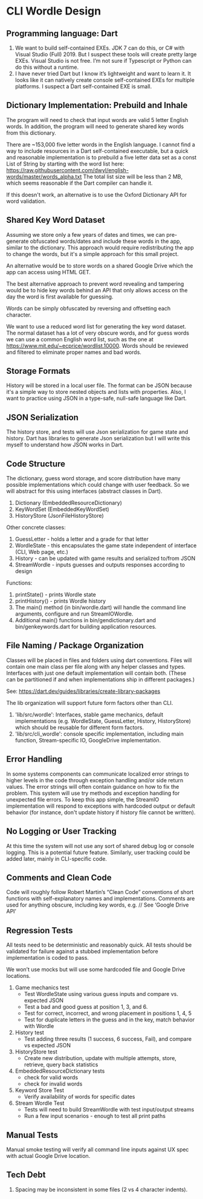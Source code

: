 # CLI Wordle Design

## Programming language: Dart

1. We want to build self-contained EXEs.  JDK 7 can do this, or C# with 
Visual Studio (Full) 2019.  But I suspect these tools will create pretty 
large EXEs.  Visual Studio is not free.  I’m not sure if Typescript or 
Python can do this without a runtime.
2. I have never tried Dart but I know it’s lightweight and want to learn 
it.  It looks like it can natively create console self-contained EXEs for 
multiple platforms.  I suspect a Dart self-contained EXE is small.

## Dictionary Implementation: Prebuild and Inhale

The program will need to check that input words are valid 5 letter English words.
In addition, the program will need to generate shared key words from this
dictionary.

There are ~153,000 five letter words in the English language.  I cannot find
a way to include resources in a Dart self-contained executable, but a quick and 
reasonable implementation is to prebuild a five letter data set as 
a const List of String by starting with the word list here: 
https://raw.githubusercontent.com/dwyl/english-words/master/words_alpha.txt
The total list size will be less than 2 MB, which seems reasonable if the Dart
compiler can handle it.

If this doesn't work, an alternative is to use the Oxford Dictionary API for 
word validation.

## Shared Key Word Dataset

Assuming we store only a few years of dates and times, we can pre-generate
obfuscated words/dates and include these words in the app, similar to the 
dictionary. This approach would require redistributing the app to change the 
words, but it's a simple approach for this small project.

An alternative would be to store words on a shared Google Drive which the app
can access using HTML GET.

The best alternative approach to prevent word revealing and tampering would be to hide
key words behind an API that only allows access on the day the word is first
available for guessing.

Words can be simply obfuscated by reversing and offsetting each character. 

We want to use a reduced word list for generating the key word dataset.  The
normal dataset has a lot of very obscure words, and for guess words we can use a common
English word list, such as the one at https://www.mit.edu/~ecprice/wordlist.10000.
Words should be reviewed and filtered to eliminate proper names and bad words.


## Storage Formats

History will be stored in a local user file.  The format can be JSON because
it's a simple way to store nested objects and lists with properties.  Also,
I want to practice using JSON in a type-safe, null-safe language like Dart.

## JSON Serialization

The history store, and tests will use Json serialization for game state and history.
Dart has libraries to generate Json serialization but I will write this myself
to understand how JSON works in Dart. 

## Code Structure

The dictionary, guess word storage, and score distribution have many 
possible implementations which could change with user feedback.  So we will 
abstract for this using interfaces (abstract classes in Dart).  
1. Dictionary (EmbeddedResourceDictionary)
2. KeyWordSet (EmbeddedKeyWordSet)
3. HistoryStore (JsonFileHistoryStore)

Other concrete classes:
1. GuessLetter - holds a letter and a grade for that letter
2. WordleState - this encapsulates the game state independent of interface 
   (CLI, Web page, etc.)
3. History - can be updated with game results and serialized to/from JSON
4. StreamWordle - inputs guesses and outputs responses according to design

Functions:
1. printState() - prints Wordle state
2. printHistory() - prints Wordle history
3. The main() method (in bin/wordle.dart) will handle the command 
line arguments, configure and run StreamIOWordle.
4. Additional main() functions in bin/gendictionary.dart and bin/genkeywords.dart
   for building application resources.

## File Naming / Package Organization

Classes will be placed in files and folders using dart conventions.
Files will contain one main class per file along with any helper classes and types.
Interfaces with just one default implementation will contain both. (These
can be partitioned if and when implementations ship in different packages.)

See: https://dart.dev/guides/libraries/create-library-packages

The lib organization will support future form factors other than CLI.
1. 'lib/src/wordle': Interfaces, stable game mechanics, default implementations 
   (e.g. WordleState, GuessLetter, History, HistoryStore) which should be reusable 
   for different form factors.
2. 'lib/src/cli_wordle': console specific implementation, including main function, 
   Stream-specific IO, GoogleDrive implementation.

## Error Handling ## 

In some systems components can communicate localized error strings to higher 
levels in the code through exception handling and/or side return values. The 
error strings will often contain guidance on how to fix the problem.  This 
system will use try methods and exception handling for unexpected file errors.
To keep this app simple, the StreamIO implementation will respond to 
exceptions with hardcoded output or default behavior (for instance, don't update
history if history file cannot be written).

## No Logging or User Tracking ##

At this time the system will not use any sort of shared debug log or console 
logging.  This is a potential future feature. Similarly, user tracking could 
be added later, mainly in CLI-specific code.

## Comments and Clean Code ##

Code will roughly follow Robert Martin’s “Clean Code” conventions of short 
functions with self-explanatory names and implementations. Comments are used 
for anything obscure, including key words, e.g. // See ‘Google Drive API’

## Regression Tests ##

All tests need to be deterministic and reasonably quick.  All tests should be 
validated for failure against a stubbed implementation before implementation 
is coded to pass.

We won’t use mocks but will use some hardcoded file and Google Drive locations.
1. Game mechanics test
    * Test WordleState using various guess inputs and compare vs. expected JSON
    * Test a bad and good guess at position 1, 3, and 6.
    * Test for correct, incorrect, and wrong placement in positions 1, 4, 5
    * Test for duplicate letters in the guess and in the key, match behavior with 
        Wordle
2. History test
    * Test adding three results (1 success, 6 success, Fail), and compare
      vs expected JSON
3. HistoryStore test
    * Create new distribution, update with multiple attempts, store, retrieve, 
      query back statistics
4. EmbeddedResourceDictionary tests
    * check for valid words
    * check for invalid words
5. Keyword Store Test
    * Verify availability of words for specific dates
6. Stream Wordle Test
    * Tests will need to build StreamWordle with test input/output streams
    * Run a few input scenarios - enough to test all print paths

## Manual Tests

Manual smoke testing will verify all command line inputs against UX spec with 
actual Google Drive location.

## Tech Debt

1. Spacing may be inconsistent in some files (2 vs 4 character indents).
